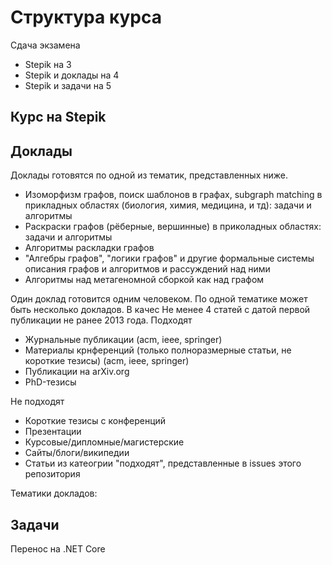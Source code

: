 # Структура курса

Сдача экзамена
* Stepik на 3
* Stepik и доклады на 4
* Stepik и задачи на 5


## Курс на Stepik


## Доклады

Доклады готовятся по одной из тематик, представленных ниже.
* Изоморфизм графов, поиск шаблонов в графах, subgraph matching в прикладных областях (биология, химия, медицина, и тд): задачи и алгоритмы
* Раскраски графов (рёберные, вершинные) в приколадных областях: задачи и алгоритмы
* Алгоритмы раскладки графов
* "Алгебры графов", "логики графов" и другие формальные системы описания графов и алгоритмов и рассуждений над ними
* Алгоритмы над метагеномной сборкой как над графом

Один доклад готовится одним человеком. По одной тематике может быть несколько докладов.
В качес
Не менее 4 статей с датой первой публикации не ранее 2013 года.
Подходят
* Журнальные публикации (acm, ieee, springer)
* Материалы крнференций (только полноразмерные статьи, не короткие тезисы) (acm, ieee, springer)
* Публикации на arXiv.org
* PhD-тезисы

Не подходят
* Короткие тезисы с конференций
* Презентации
* Курсовые/дипломные/магистерские
* Сайты/блоги/википедии
* Статьи из катеогрии "подходят", представленные в issues этого репозитория

Тематики докладов:

## Задачи
Перенос на .NET Core